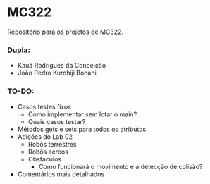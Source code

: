 # MC322

Repositório para os projetos de MC322.


### Dupla:
- Kauã Rodrigues da Conceição
- João Pedro Kurohiji Bonani

### TO-DO:
- Casos testes fixos
  - Como implementar sem lotar o main?
  - Quais casos testar?
- Métodos gets e sets para todos os atributos
- Adições do Lab 02
  - Robôs terrestres
  - Robôs aéreos
  - Obstáculos
    - Como funcionará o movimento e a detecção de colisão?
- Comentários mais detalhados
